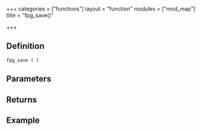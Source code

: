 +++
categories = ["functions"]
layout = "function"
modules = ["mod_map"]
title = "fpg_save()"

+++

## Definition

    fpg_save ( )

## Parameters

## Returns

## Example
